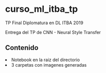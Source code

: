 # curso_ml_itba_tp
TP Final Diplomatura en DL ITBA 2019

Entrega del TP de CNN - Neural Style Transfer

## Contenido
<li> Notebook en la raiz del directorio </li>
<li> 3 carpetas con imagenes generadas </li>
